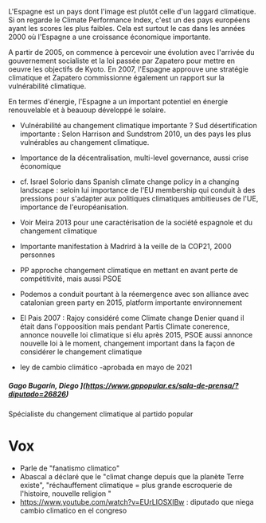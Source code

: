 L'Espagne est un pays dont l'image est plutôt celle d'un laggard climatique. Si on regarde le Climate Performance Index, c'est un des pays européens ayant les scores les plus faibles. Cela est surtout le cas dans les années 2000 où l'Espagne a une croissance économique importante. 

A partir de 2005, on commence à percevoir une évolution avec l'arrivée du gouvernement socialiste et la loi passée par Zapatero pour mettre en oeuvre les objectifs de Kyoto. En 2007, l'Espagne approuve une stratégie climatique et Zapatero commissionne également un rapport sur la vulnérabilité climatique. 

En termes d'énergie, l'Espagne a un important potentiel en énergie renouvelable et à beauoup développé le solaire. 


- Vulnérabilité au changement climatique importante ? Sud désertification importante : Selon Harrison and Sundstrom 2010, un des pays les plus vulnérables au changement climatique. 
- Importance de la décentralisation, multi-level governance, aussi crise économique
- cf. Israel Solorio dans Spanish climate change policy in a changing landscape : seloin lui importance de l'EU membership qui conduit à des pressions pour s'adapter aux politiques climatiques ambitieuses de l'UE, importance de l'européanisation. 
- Voir Meira 2013 pour une caractérisation de la société espagnole et du changement climatique
- Importante manifestation à Madrird à la veille de la COP21, 2000 personnes
- PP approche changement climatique en mettant en avant perte de compétitivité, mais aussi PSOE
- Podemos a conduit pourtant à la réemergence avec son alliance avec catalonian green party en 2015, platform importante environnement
- El Pais 2007 : Rajoy considéré come Climate change Denier quand il était dans l'oppoosition mais pendant Partis Climate conerence, annonce nouvelle loi climatique si élu après 2015, PSOE aussi annonce nouvelle loi à le moment, changement important dans la façon de considérer le changement climatique


- ley de cambio climático -aprobada en mayo de 2021


##### Gago Bugarín, Diego ](https://www.gppopular.es/sala-de-prensa/?diputado=26826)

Spécialiste du changement climatique al partido popular

# Vox

- Parle de "fanatismo climatico"
- Abascal a déclaré que le "climat change depuis que la planète Terre existe", "réchauffement climatique = plus grande escroquerie de l'histoire, nouvelle religion "
- https://www.youtube.com/watch?v=EUrLIOSXIBw : diputado que niega cambio climatico en el congreso